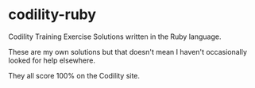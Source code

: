 # codility-ruby
Codility Training Exercise Solutions written in the Ruby language.

These are my own solutions but that doesn't mean I haven't occasionally looked for help elsewhere.

They all score 100% on the Codility site.
